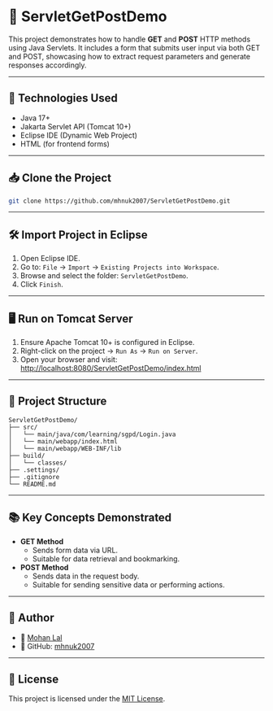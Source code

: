 # 🚀 ServletGetPostDemo

This project demonstrates how to handle **GET** and **POST** HTTP methods using Java Servlets. It includes a form that submits user input via both GET and POST, showcasing how to extract request parameters and generate responses accordingly.

---

## 🧰 Technologies Used

- Java 17+
- Jakarta Servlet API (Tomcat 10+)
- Eclipse IDE (Dynamic Web Project)
- HTML (for frontend forms)

---

## 📥 Clone the Project

```bash
git clone https://github.com/mhnuk2007/ServletGetPostDemo.git
```

---

## 🛠️ Import Project in Eclipse

1. Open Eclipse IDE.
2. Go to: `File` → `Import` → `Existing Projects into Workspace`.
3. Browse and select the folder: `ServletGetPostDemo`.
4. Click `Finish`.

---

## 🖥️ Run on Tomcat Server

1. Ensure Apache Tomcat 10+ is configured in Eclipse.
2. Right-click on the project → `Run As` → `Run on Server`.
3. Open your browser and visit:  
   [http://localhost:8080/ServletGetPostDemo/index.html](http://localhost:8080/ServletGetPostDemo/index.html)

---

## 📂 Project Structure

```
ServletGetPostDemo/
├── src/
│   └── main/java/com/learning/sgpd/Login.java
│   └── main/webapp/index.html
│   └── main/webapp/WEB-INF/lib
├── build/
│   └── classes/
├── .settings/
├── .gitignore
└── README.md
```

---

## 📚 Key Concepts Demonstrated

- **GET Method**
  - Sends form data via URL.
  - Suitable for data retrieval and bookmarking.
- **POST Method**
  - Sends data in the request body.
  - Suitable for sending sensitive data or performing actions.

---

## 🙋 Author

- 👤 [Mohan Lal](https://www.linkedin.com/in/mohan-lal-b79790126/)
- 📂 GitHub: [mhnuk2007](https://github.com/mhnuk2007)

---

## 🪪 License

This project is licensed under the [MIT License](LICENSE).